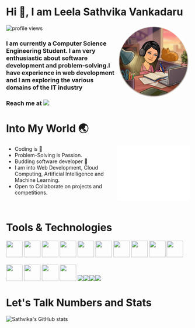 # Hi 👋, I am Leela Sathvika Vankadaru

<img align="right" width="200px" style="border-radius:50%;" src="bitmoji.png">

![profile views](https://komarev.com/ghpvc/?username=Vankadaru-Leela-Sathvika&style=plastic&label=views)

### I am currently a Computer Science Engineering Student. I am very enthusiastic about software development and problem-solving.I have experience in web development and I am exploring the various domains of the IT industry


### Reach me at [<img src="https://img.shields.io/badge/LinkedIn-0077B5?style=for-the-badge&logo=linkedin&logoColor=white" />](https://www.linkedin.com/in/leela-sathvika-vankadaru-619a0819b/)

# Into My World 🌏

<img align="right" height="150px" width="200px" src="code.gif" /> 

- Coding is 💖
- Problem-Solving is Passion.
- Budding software developer 🌱
- I am into Web Development, Cloud Computing, Artificial Intelligence and Machine Learning.
- Open to Collaborate on projects and competitions.

<br>

# Tools & Technologies
<img height="45" width="45" src="https://img.icons8.com/color/48/000000/python.png" /> <img height="45" width="45" src="https://img.icons8.com/color/48/000000/c-programming.png" /> <img height="45" width="45" src="https://img.icons8.com/color/48/000000/c-plus-plus-logo.png" /> <img height="45" width="45" src="https://img.icons8.com/color/48/000000/java-coffee-cup-logo.png" /> <img height="45" width="45" src="https://img.icons8.com/color/48/000000/html-5.png" /> <img height="45" width="45" src="https://img.icons8.com/color/48/000000/css3.png" /> <img height="45" width="45" src="https://img.icons8.com/color/48/000000/bootstrap.png" /> <img height="45" width="45" src="https://img.icons8.com/color/48/000000/javascript.png"/> <img height="45" width="45" src="https://img.icons8.com/color/48/000000/mysql-logo.png"/> <img height="45" width="45" src="https://img.icons8.com/offices/48/000000/php-logo.png"/> 
<br><br>
<img height="45" width="45" src="https://img.icons8.com/color/48/000000/visual-studio-code-2019.png"/> <img height="45" width="45" src="https://img.icons8.com/color/48/000000/pycharm.png"/> <img height="45" width="45" src="https://img.icons8.com/color/45/000000/git.png"/> 
<img height="45" width="45" src="https://img.icons8.com/dusk/64/000000/anaconda.png"/> <img src="https://img.icons8.com/color/48/000000/microsoft-office-2019.png"/><img src="https://img.icons8.com/office/48/000000/java-eclipse.png"/><img src="https://img.icons8.com/windows/48/000000/netbeans.png"/><img src="https://img.icons8.com/office/48/000000/figma.png"/>

# Let's Talk Numbers and Stats

![Sathvika's GitHub stats](https://github-readme-stats.vercel.app/api?username=Vankadaru-Leela-Sathvika&show_icons=true&theme=dracula)
